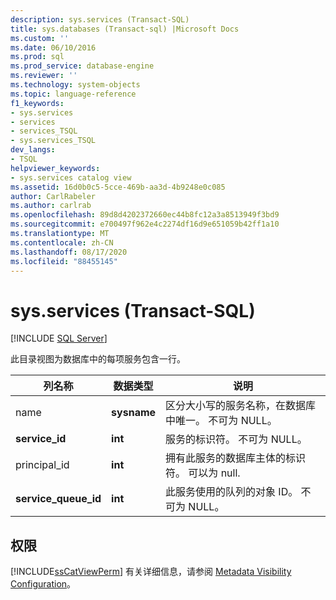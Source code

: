 ```yaml
---
description: sys.services (Transact-SQL)
title: sys.databases (Transact-sql) |Microsoft Docs
ms.custom: ''
ms.date: 06/10/2016
ms.prod: sql
ms.prod_service: database-engine
ms.reviewer: ''
ms.technology: system-objects
ms.topic: language-reference
f1_keywords:
- sys.services
- services
- services_TSQL
- sys.services_TSQL
dev_langs:
- TSQL
helpviewer_keywords:
- sys.services catalog view
ms.assetid: 16d0b0c5-5cce-469b-aa3d-4b9248e0c085
author: CarlRabeler
ms.author: carlrab
ms.openlocfilehash: 89d8d4202372660ec44b8fc12a3a8513949f3bd9
ms.sourcegitcommit: e700497f962e4c2274df16d9e651059b42ff1a10
ms.translationtype: MT
ms.contentlocale: zh-CN
ms.lasthandoff: 08/17/2020
ms.locfileid: "88455145"
---
```

# <a name="sysservices-transact-sql"></a>sys.services (Transact-SQL)
[!INCLUDE [SQL Server](../../includes/applies-to-version/sqlserver.md)]

  此目录视图为数据库中的每项服务包含一行。  
  
|列名称|数据类型|说明|  
|-----------------|---------------|-----------------|  
|name|**sysname**|区分大小写的服务名称，在数据库中唯一。 不可为 NULL。|  
|**service_id**|**int**|服务的标识符。 不可为 NULL。|  
|principal_id|**int**|拥有此服务的数据库主体的标识符。 可以为 null.|  
|**service_queue_id**|**int**|此服务使用的队列的对象 ID。 不可为 NULL。|  
  
## <a name="permissions"></a>权限  
 [!INCLUDE[ssCatViewPerm](../../includes/sscatviewperm-md.md)] 有关详细信息，请参阅 [Metadata Visibility Configuration](../../relational-databases/security/metadata-visibility-configuration.md)。  
  
  

